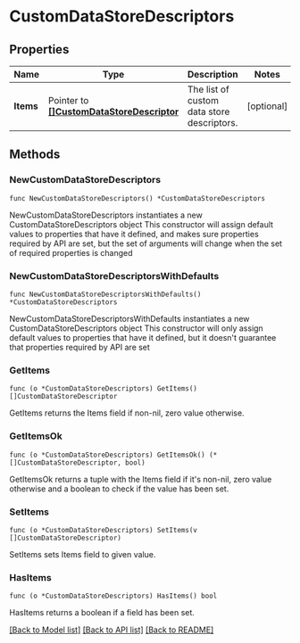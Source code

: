 # CustomDataStoreDescriptors

## Properties

Name | Type | Description | Notes
------------ | ------------- | ------------- | -------------
**Items** | Pointer to [**[]CustomDataStoreDescriptor**](CustomDataStoreDescriptor.md) | The list of custom data store descriptors. | [optional] 

## Methods

### NewCustomDataStoreDescriptors

`func NewCustomDataStoreDescriptors() *CustomDataStoreDescriptors`

NewCustomDataStoreDescriptors instantiates a new CustomDataStoreDescriptors object
This constructor will assign default values to properties that have it defined,
and makes sure properties required by API are set, but the set of arguments
will change when the set of required properties is changed

### NewCustomDataStoreDescriptorsWithDefaults

`func NewCustomDataStoreDescriptorsWithDefaults() *CustomDataStoreDescriptors`

NewCustomDataStoreDescriptorsWithDefaults instantiates a new CustomDataStoreDescriptors object
This constructor will only assign default values to properties that have it defined,
but it doesn't guarantee that properties required by API are set

### GetItems

`func (o *CustomDataStoreDescriptors) GetItems() []CustomDataStoreDescriptor`

GetItems returns the Items field if non-nil, zero value otherwise.

### GetItemsOk

`func (o *CustomDataStoreDescriptors) GetItemsOk() (*[]CustomDataStoreDescriptor, bool)`

GetItemsOk returns a tuple with the Items field if it's non-nil, zero value otherwise
and a boolean to check if the value has been set.

### SetItems

`func (o *CustomDataStoreDescriptors) SetItems(v []CustomDataStoreDescriptor)`

SetItems sets Items field to given value.

### HasItems

`func (o *CustomDataStoreDescriptors) HasItems() bool`

HasItems returns a boolean if a field has been set.


[[Back to Model list]](../README.md#documentation-for-models) [[Back to API list]](../README.md#documentation-for-api-endpoints) [[Back to README]](../README.md)


